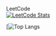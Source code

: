 LeetCode  
[![LeetCode Stats](https://leetcode.card.workers.dev/?username=jocolognesi)](https://leetcode.com/jocolognesi/)

[![Top Langs](https://github-readme-stats.vercel.app/api/top-langs/?username=jocologne&theme=radical&&langs_count=6&layout=compact&card_width=498)

<!--
**jocologne/jocologne** is a ✨ _special_ ✨ repository because its `README.md` (this file) appears on your GitHub profile.

Here are some ideas to get you started:

- 🔭 I’m currently working on ...
- 🌱 I’m currently learning ...
- 👯 I’m looking to collaborate on ...
- 🤔 I’m looking for help with ...
- 💬 Ask me about ...
- 📫 How to reach me: ...
- 😄 Pronouns: ...
- ⚡ Fun fact: ...
-->
